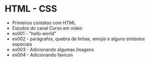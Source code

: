 # HTML - CSS

- Primeiros contatos com HTML
- Estudos do canal Curso em vídeo 
- ex001 - "hello world"
- ex002 - parágrafos, quebra de linhas, emojis e alguns simbolos especiais
- ex003 - Adicionando algumas Imagens
- ex004 - Adicionando favicon 
